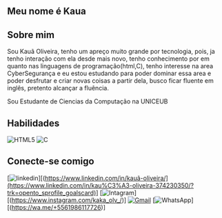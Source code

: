 ## Meu nome é Kaua
## Sobre mim
Sou Kauã Oliveira, tenho um apreço muito grande por tecnologia, pois, ja tenho interação com ela desde mais novo, tenho conhecimento por em quanto nas linguagens de programação(html,C), tenho interesse na area CyberSegurança e eu estou estudando para poder dominar essa area e poder desfrutar e criar novas coisas a partir dela, busco ficar fluente em inglês, pretento alcançar a fluência.

Sou Estudante de Ciencias da Computação na UNICEUB
## Habilidades
![HTML5](https://img.shields.io/badge/HTML-000?style=for-the-badge&logo=html5&logoColor=30A3DC)
![C](https://img.shields.io/badge/C-000?style=for-the-badge&logo=c&logoColor=white)


## Conecte-se comigo
[![linkedin](https://img.shields.io/badge/linkedin-0A66C2?style=for-the-badge&logo=linkedin&logoColor=white)][(https://www.linkedin.com/in/kauã-oliveira/](https://www.linkedin.com/in/kau%C3%A3-oliveira-374230350/?trk=opento_sprofile_goalscard)]
[![Intagram](https://img.shields.io/badge/intagram-0A66C2?style=for-the-badge&logo=instagram)][(https://www.instagram.com/kaka_olv_/)]
[![Gmail](https://img.shields.io/badge/Gmail-366?style=for-the-badge&logo=gmail&logoColor=red)](emailto:kaka.omq@gmail.com)
[![WhatsApp](https://img.shields.io/badge/WhatsApp-25D366?style=for-the-badge&logo=whatsapp&logoColor=white)][(https://wa.me/+5561986117726)]

